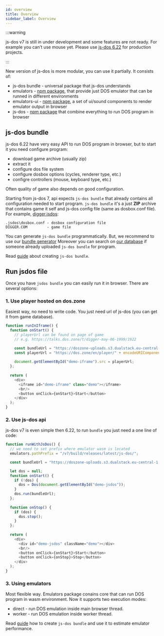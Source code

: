 ```yaml
---
id: overview
title: Overview 
sidebar_label: Overview 
---
```


:::warning

js-dos v7 is still in under development and some features are not ready.
For example you can't use mouse yet. Please use [js-dos 6.22](https://js-dos.com) for production
projects.

:::

New version of js-dos is more modular, you can use it partially. It consists of:
* js-dos bundle - universal package that js-dos understands
* emulators - [npm package](https://www.npmjs.com/package/emulators), that provide just DOS emulator that can be runned in different environments
* emulators-ui - [npm package](https://www.npmjs.com/package/emulators-ui), a set of ui/sound components to render emulator output in browser
* js-dos - [npm package](https://www.npmjs.com/package/js-dos/v/beta) that combine everything to run DOS program in browser

## js-dos bundle

js-dos 6.22 have very easy API to run DOS program in browser, but to start it you need configure program:
* download game archive (usually zip)
* extract it
* configure dos file system
* configure dosbox options (cycles, renderer type, etc.)
* configre controllers (mouse, keyboard type, etc.)

Often quality of game also depends on good configuration.

Starting from js-dos 7, api expects `js-dos bundle` that already contains all configuration needed to start program.
`js-dos bundle` it's a just **ZIP** archive that contains game it self and js-dos config file (same as dosbox.conf file). 
For example, [digger.jsdos](https://talks.dos.zone/t/digger-may-06-1999/1922): 
```
.jsdos\dosbox.conf - dosbox configuration file
DIGGER.COM         - game file
```

You can generate `js-dos bundle` programmatically. But, we recommend to use our [bundle generator](https://dos.zone/en/studio)
Moreover you can search on [our database](https://talks.dos.zone/search?expanded=true&q=%23en%20tags%3Ajsdos) if someone already uploaded `js-dos bundle` for program.

Read [guide](estimating-performance) about creating `js-dos bundle`.

## Run jsdos file

Once you have `jsdos bundle` you can easily run it in browser. There are several options:

### 1. Use player hosted on dos.zone

Easiest way, no need to write code. You just need url of js-dos (you can get it from game database).

```js live
function runInIframe() {
  function onStart() {
    // playerUrl can be found on page of game
    // e.g. https://talks.dos.zone/t/digger-may-06-1999/1922

    const bundleUrl = "https://doszone-uploads.s3.dualstack.eu-central-1.amazonaws.com/original/2X/9/9ed7eb9c2c441f56656692ed4dc7ab28f58503ce.jsdos";
    const playerUrl = "https://dos.zone/en/player/" + encodeURIComponent(bundleUrl);
    
    document.getElementById("demo-iframe").src = playerUrl;
  };
  
  return (
    <div>
      <iframe id="demo-iframe" class="demo"></iframe>
      <br/>
      <button onClick={onStart}>Start</button>
    </div>
  );
}
```

### 2. Use js-dos api

js-dos v7 is even simple then 6.22, to run `bundle` you just need a one line of code:

```js live
function runWithJsDos() {
  // we need to set prefix where emulator wasm is located
  emulators.pathPrefix = "/v7/build/releases/latest/js-dos/";

  const bundleUrl = "https://doszone-uploads.s3.dualstack.eu-central-1.amazonaws.com/original/2X/9/9ed7eb9c2c441f56656692ed4dc7ab28f58503ce.jsdos";

  let dos = null;
  function onStart() {
    if (!dos) {
      dos = Dos(document.getElementById("demo-jsdos"));
    }
    dos.run(bundleUrl);
  };
  
  function onStop() {
    if (dos) {
      dos.stop();
    }
  };
  
  return (
    <div>
      <div id="demo-jsdos" className="demo"></div>
      <br/>
      <button onClick={onStart}>Start</button>
      <button onClick={onStop}>Stop</button>
    </div>
  );
}
```

### 3. Using emulators

Most flexible way. Emulators package conains core that can run DOS program in wasm environment. Now it supports two execution modes:
* direct - run DOS emulation inside main browser thread.
* worker - run DOS emulation inside worker thread.

Read [guide](estimating-performance) how to create `js-dos bundle` and use it to estimate emulator performance.
